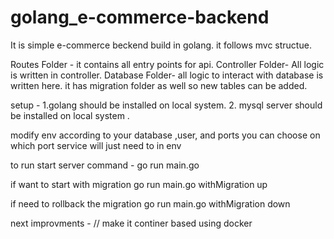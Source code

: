 # golang_e-commerce-backend

It is simple e-commerce beckend build in golang.
it follows mvc structue.

Routes Folder - it contains all entry points for api. 
Controller Folder- All logic is written in controller.
Database Folder- all logic to interact with database is written here.
                 it has migration folder as well so new tables can be added.


setup -
1.golang should be installed on local system.
2. mysql server should  be installed  on local system .

modify env according to your database ,user, and ports 
you can choose on which port service will just need to in env

to run start server command  -
                      go run main.go

if want to start with migration 
                    go run main.go withMigration up

if need to rollback the migration 
                    go run main.go withMigration down



next improvments -
// make it continer based using docker 
